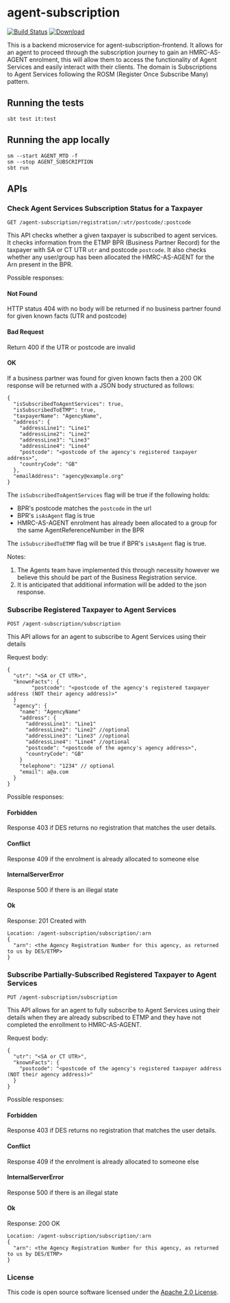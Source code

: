 # agent-subscription

[![Build Status](https://travis-ci.org/hmrc/agent-subscription.svg)](https://travis-ci.org/hmrc/agent-subscription) [ ![Download](https://api.bintray.com/packages/hmrc/releases/agent-subscription/images/download.svg) ](https://bintray.com/hmrc/releases/agent-subscription/_latestVersion)

This is a backend microservice for agent-subscription-frontend. It allows for an agent to proceed through the subscription
journey to gain an HMRC-AS-AGENT enrolment, this will allow them to access the functionality of Agent Services and easily 
interact with their clients. The domain is Subscriptions to Agent Services following the ROSM (Register Once Subscribe Many) pattern.

## Running the tests

    sbt test it:test

## Running the app locally

    sm --start AGENT_MTD -f
    sm --stop AGENT_SUBSCRIPTION
    sbt run

## APIs

### Check Agent Services Subscription Status for a Taxpayer

    GET /agent-subscription/registration/:utr/postcode/:postcode

This API checks whether a given taxpayer is subscribed to agent services.
It checks information from the ETMP BPR (Business Partner Record) for the taxpayer with SA or CT UTR `utr` and postcode `postcode`.
It also checks whether any user/group has been allocated the HMRC-AS-AGENT for the Arn present in the BPR.

Possible responses:

#### Not Found

HTTP status 404 with no body will be returned if no business partner found for given known facts (UTR and postcode)

#### Bad Request
Return 400 if the UTR or postcode are invalid

#### OK

If a business partner was found for given known facts then a 200 OK response will be returned with a JSON body structured as follows:

    {
      "isSubscribedToAgentServices": true,
      "isSubscribedToETMP": true,
      "taxpayerName": "AgencyName",
      "address": {
        "addressLine1": "Line1"
        "addressLine2": "Line2"
        "addressLine3": "Line3"
        "addressLine4": "Line4"
        "postcode": "<postcode of the agency's registered taxpayer address>",
        "countryCode": "GB"
      },
      "emailAddress": "agency@example.org"
    }

The `isSubscribedToAgentServices` flag will be true if the following holds:
- BPR's postcode matches the `postcode` in the url
- BPR's `isAsAgent` flag is true
- HMRC-AS-AGENT enrolment has already been allocated to a group for the same AgentReferenceNumber in the BPR

The `isSubscribedToETMP` flag will be true if BPR's `isAsAgent` flag is true.

Notes: 
1. The Agents team have implemented this through necessity however we believe this should be part of the Business Registration service.    
2. It is anticipated that additional information will be added to the json response.


### Subscribe Registered Taxpayer to Agent Services

    POST /agent-subscription/subscription
    
This API allows for an agent to subscribe to Agent Services using their details    
    
Request body:

    {
      "utr": "<SA or CT UTR>",
      "knownFacts": {
            "postcode": "<postcode of the agency's registered taxpayer address (NOT their agency address)>"
      }
      "agency": {
        "name": "AgencyName"
        "address": {
          "addressLine1": "Line1"
          "addressLine2": "Line2" //optional
          "addressLine3": "Line3" //optional
          "addressLine4": "Line4" //optional
          "postcode": "<postcode of the agency's agency address>",
          "countryCode": "GB"
        }
        "telephone": "1234" // optional
        "email": a@a.com
      }
    }

Possible responses:

#### Forbidden
Response 403 if DES returns no registration that matches the user details.

#### Conflict
Response 409 if the enrolment is already allocated to someone else

#### InternalServerError
Response 500 if there is an illegal state

#### Ok
Response: 201 Created with

    Location: /agent-subscription/subscription/:arn
    {
      "arn": <the Agency Registration Number for this agency, as returned to us by DES/ETMP>
    }
    
### Subscribe Partially-Subscribed Registered Taxpayer to Agent Services

    PUT /agent-subscription/subscription
    
This API allows for an agent to fully subscribe to Agent Services using their details when they are already subscribed to ETMP 
and they have not completed the enrollment to HMRC-AS-AGENT.  
    
Request body:

    {
      "utr": "<SA or CT UTR>",
      "knownFacts": {
        "postcode": "<postcode of the agency's registered taxpayer address (NOT their agency address)>"
      }
    }

Possible responses:

#### Forbidden
Response 403 if DES returns no registration that matches the user details.

#### Conflict
Response 409 if the enrolment is already allocated to someone else

#### InternalServerError
Response 500 if there is an illegal state

#### Ok
Response: 200 OK

    Location: /agent-subscription/subscription/:arn
    {
      "arn": <the Agency Registration Number for this agency, as returned to us by DES/ETMP>
    }

### License


This code is open source software licensed under the [Apache 2.0 License]("http://www.apache.org/licenses/LICENSE-2.0.html").
